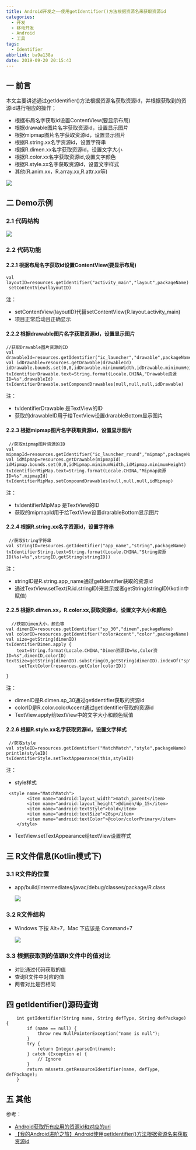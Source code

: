 ```yaml
---
title: Android开发之——使用getIdentifier()方法根据资源名来获取资源id
categories:
  - 开发
  - 移动开发
  - Android
  - 工具
tags:
  - Identifier
abbrlink: ba9a138a
date: 2019-09-20 20:15:43
---
```

## 一 前言
本文主要讲述通过getIdentifier()方法根据资源名获取资源id，并根据获取到的资源id进行相应的操作；   

* 根据布局名字获取id设置ContentView(要显示布局)
* 根据drawable图片名字获取资源id，设置显示图片
* 根据mipmap图片名字获取资源id，设置显示图片
* 根据R.string.xx名字资源id，设置字符串
* 根据R.dimen.xx名字获取资源id，设置文字大小
* 根据R.color.xx名字获取资源id,设置文字颜色
* 根据R.style.xx名字获取资源id，设置文字样式
* 其他(R.anim.xx，R.array.xx,R.attr.xx等)

<!--more-->
![][1]

## 二 Demo示例
### 2.1 代码结构
![][2]

### 2.2 代码功能
#### 2.2.1 根据布局名字获取id设置ContentView(要显示布局)

```
val layoutID=resources.getIdentifier("activity_main","layout",packageName)   
 setContentView(layoutID)
```

注：  

* setContentView(layoutID)代替setContentView(R.layout.activity_main)
* 项目正常启动且正确显示

#### 2.2.2 根据drawable图片名字获取资源id，设置显示图片

```
//获取Drawable图片资源的ID
val drawableId=resources.getIdentifier("ic_launcher","drawable",packageName)
val idDrawable=resources.getDrawable(drawableId)
idDrawable.bounds.set(0,0,idDrawable.minimumWidth,idDrawable.minimumHeight)
tvIdentifierDrawable.text=String.format(Locale.CHINA,"Drawable资源ID=%s",drawableId)
tvIdentifierDrawable.setCompoundDrawables(null,null,null,idDrawable)
```
注：  

* tvIdentifierDrawable 是TextView的ID
* 获取的drawableID用于给TextView设置drarableBottom显示图片

#### 2.2.3 根据mipmap图片名字获取资源id，设置显示图片

```
 //获取mipmap图片资源的ID
val mipmapId=resources.getIdentifier("ic_launcher_round","mipmap",packageName)
val idMipmap=resources.getDrawable(mipmapId)
idMipmap.bounds.set(0,0,idMipmap.minimumWidth,idMipmap.minimumHeight)
tvIdentifierMipMap.text=String.format(Locale.CHINA,"Mipmap资源ID=%s",mipmapId)
tvIdentifierMipMap.setCompoundDrawables(null,null,null,idMipmap)
```
注：  

* tvIdentifierMipMap 是TextView的ID
* 获取的mipmapId用于给TextView设置drarableBottom显示图片

#### 2.2.4 根据R.string.xx名字资源id，设置字符串

```
 //获取String字符串
val stringID=resources.getIdentifier("app_name","string",packageName)
tvIdentifierString.text=String.format(Locale.CHINA,"String资源ID(%s)=%s",stringID,getString(stringID))
```

注：  

* stringID是R.string.app_name通过getIdentifier获取的资源id
* 通过TextView.setText(R.id.stringID)来显示或者getString(stringID)(kotlin中赋值)


#### 2.2.5 根据R.dimen.xx，R.color.xx,获取资源id，设置文字大小和颜色
``` 
  //获取Dimen大小，颜色等
val dimenID=resources.getIdentifier("sp_30","dimen",packageName)
val colorID=resources.getIdentifier("colorAccent","color",packageName)
val size=getString(dimenID)
tvIdentifierDimen.apply {
	text=String.format(Locale.CHINA,"Dimen资源ID=%s,Color资ID=%s",dimenID,colorID)        		textSize=getString(dimenID).substring(0,getString(dimenID).indexOf("sp")).toFloat()
	 setTextColor(resources.getColor(colorID))
        
}
```

注：  

* dimenID是R.dimen.sp_30通过getIdentifier获取的资源id
* colorID是R.color.colorAccent通过getIdentifier获取的资源id
* TextView.apply给textView中的文字大小和颜色赋值  


#### 2.2.6 根据R.style.xx名字获取资源id，设置文字样式
```  
 //获取style
val styleID=resources.getIdentifier("MatchMatch","style",packageName)
println(styleID)
tvIdentifierStyle.setTextAppearance(this,styleID)
```

注：             

* style样式  
```
 <style name="MatchMatch">
        <item name="android:layout_width">match_parent</item>
        <item name="android:layout_height">@dimen/dp_15</item>
        <item name="android:textStyle">bold</item>
        <item name="android:textSize">20sp</item>
        <item name="android:textColor">@color/colorPrimary</item>
    </style>
```

* TextView.setTextAppearance给textView设置样式  


## 三 R文件信息(Kotlin模式下)
### 3.1 R文件的位置
* app/build/intermediates/javac/debug/classes/package/R.class   

	![][3]

### 3.2 R文件结构  
* Windows 下按 Alt+7，Mac 下应该是 Command+7
	
	![][4]

### 3.3 根据获取到的值跟R文件中的值对比  
* 对比通过代码获取的值
* 查询R文件中对应的值
* 两者对比是否相同 


## 四 getIdentifier()源码查询 

```
    int getIdentifier(String name, String defType, String defPackage) {
        if (name == null) {
            throw new NullPointerException("name is null");
        }
        try {
            return Integer.parseInt(name);
        } catch (Exception e) {
            // Ignore
        }
        return mAssets.getResourceIdentifier(name, defType, defPackage);
    }
```


## 五 其他

参考：    

* [Android获取所有应用的资源id和对应的uri][5]  
* [【我的Android进阶之旅】Android使用getIdentifier()方法根据资源名来获取资源id][6]


[1]: https://raw.githubusercontent.com/PGzxc/images/master/blog-images/android-identifier-view.png
[2]: https://raw.githubusercontent.com/PGzxc/images/master/blog-images/android-identifier-struct.png
[3]: https://raw.githubusercontent.com/PGzxc/images/master/blog-images/android-identifier-r.png
[4]: https://raw.githubusercontent.com/PGzxc/images/master/blog-images/android-identifier-r-struct.png
[5]: https://www.jianshu.com/p/d3aed93dfbc6
[6]: https://blog.csdn.net/ouyang_peng/article/details/53328000#commentBox
